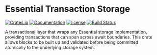 # Essential Transaction Storage
[![Crates.io][crates-badge]][crates-url]
[![Documentation][docs-badge]][docs-url]
[![license][apache-badge]][apache-url]
[![Build Status][actions-badge]][actions-url]

[crates-badge]: https://img.shields.io/crates/v/essential-transaction-storage.svg
[crates-url]: https://crates.io/crates/essential-transaction-storage
[docs-badge]: https://docs.rs/essential-transaction-storage/badge.svg
[docs-url]: https://docs.rs/essential-transaction-storage
[apache-badge]: https://img.shields.io/badge/license-APACHE-blue.svg
[apache-url]: LICENSE
[actions-badge]: https://github.com/essential-contributions/essential-server/workflows/ci/badge.svg
[actions-url]: https://github.com/essential-contributions/essential-server/actions

A transactional layer that wraps any Essential storage implementation, providing transactions that can span across await boundaries. This crate allows blocks to be built up and validated before being committed atomically to the underlying storage system.